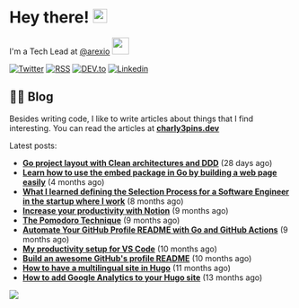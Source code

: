 
# Hey there! <img src="https://media.giphy.com/media/hvRJCLFzcasrR4ia7z/giphy.gif" width="25px">

I'm a Tech Lead at <a href="https://github.com/arexio">@arexio</a> <img src="https://media.giphy.com/media/WUlplcMpOCEmTGBtBW/giphy.gif" width="30">

[![Twitter](https://img.shields.io/badge/Twitter-1DA1F2?style=for-the-badge&logo=twitter&logoColor=white)](https://twitter.com/intent/follow?screen_name=charly3pins)
[![RSS](https://img.shields.io/badge/RSS-FFA500?style=for-the-badge&logo=rss&logoColor=white)](https://charly3pins.dev)
[![DEV.to](https://img.shields.io/badge/dev.to-0A0A0A?style=for-the-badge&logo=dev.to&logoColor=white)](https://dev.to/charly3pins)
[![Linkedin](https://img.shields.io/badge/LinkedIn-0077B5?style=for-the-badge&logo=linkedin&logoColor=white)](https://www.linkedin.com/in/carlesfuste/)

## 👨‍💻 Blog

Besides writing code, I like to write articles about things that I find interesting. You can read the articles at **[charly3pins.dev](https://charly3pins.dev)**

Latest posts:
- **[Go project layout with Clean architectures and DDD](https://charly3pins.dev/blog/go-project-layout-with-clean-architecures-and-ddd/)** (28 days ago)
- **[Learn how to use the embed package in Go by building a web page easily](https://charly3pins.dev/blog/learn-how-to-use-the-embed-package-in-go-by-building-a-web-page-easily/)** (4 months ago)
- **[What I learned defining the Selection Process for a Software Engineer in the startup where I work](https://charly3pins.dev/blog/what-i-learned-defining-the-selection-process-for-a-software-engineer-in-the-startup-where-i-work/)** (8 months ago)
- **[Increase your productivity with Notion](https://charly3pins.dev/blog/increase-your-productivity-with-notion/)** (9 months ago)
- **[The Pomodoro Technique](https://charly3pins.dev/blog/the-pomodoro-technique/)** (9 months ago)
- **[Automate Your GitHub Profile README with Go and GitHub Actions](https://charly3pins.dev/blog/automate-your-github-profile-readme-with-go-and-github-actions/)** (9 months ago)
- **[My productivity setup for VS Code](https://charly3pins.dev/blog/my-productivity-setup-for-vs-code/)** (10 months ago)
- **[Build an awesome GitHub's profile README](https://charly3pins.dev/blog/build-an-awesome-github-profile-readme/)** (10 months ago)
- **[How to have a multilingual site in Hugo](https://charly3pins.dev/blog/how-to-have-a-multilingual-site-in-hugo/)** (11 months ago)
- **[How to add Google Analytics to your Hugo site](https://charly3pins.dev/blog/how-to-add-google-analytics-to-your-hugo-site/)** (13 months ago)


![](https://media.giphy.com/media/OPYnG3Xf8zLag/giphy.gif)